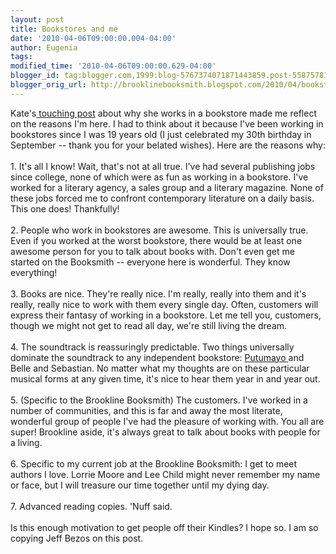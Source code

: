 ```yaml
---
layout: post
title: Bookstores and me
date: '2010-04-06T09:00:00.004-04:00'
author: Eugenia
tags: 
modified_time: '2010-04-06T09:00:00.629-04:00'
blogger_id: tag:blogger.com,1999:blog-5767374071871443859.post-5587578175233532402
blogger_orig_url: http://brooklinebooksmith.blogspot.com/2010/04/bookstores-and-me.html
---
```


Kate's<a href="http://brooklinebooksmith.blogspot.com/2010/04/part-of-reason-im-here.html"> touching post</a> about why she works in a bookstore made me reflect on the reasons I'm here. I had to think about it because I've been working in bookstores since I was 19 years old (I just celebrated my 30th birthday in September -- thank you for your belated wishes). Here are the reasons why:<br /><br />1. It's all I know! Wait, that's not at all true. I've had several publishing jobs since college, none of which were as fun as working in a bookstore. I've worked for a literary agency, a sales group and a literary magazine. None of these jobs forced me to confront contemporary literature on a daily basis. This one does! Thankfully!<br /><br />2. People who work in bookstores are awesome. This is universally true. Even if you worked at the worst bookstore, there would be at least one awesome person for you to talk about books with. Don't even get me started on the Booksmith -- everyone here is wonderful. They know everything! <br /><br />3. Books are nice. They're really nice. I'm really, really into them and it's really, really nice to work with them every single day. Often, customers will express their fantasy of working in a bookstore. Let me tell you, customers, though we might not get to read all day, we're still living the dream.<br /><br />4. The soundtrack is reassuringly predictable. Two things universally dominate the soundtrack to any independent bookstore: <a href="http://www.putumayo.com/">Putumayo </a>and Belle and Sebastian. No matter what my thoughts are on these particular musical forms at any given time, it's nice to hear them year in and year out. <br /><br />5. (Specific to the Brookline Booksmith) The customers. I've worked in a number of communities, and this is far and away the most literate, wonderful group of people I've had the pleasure of working with. You all are super! Brookline aside, it's always great to talk about books with people for a living. <br /><br />6. Specific to my current job at the Brookline Booksmith: I get to meet authors I love. Lorrie Moore and Lee Child might never remember my name or face, but I will treasure our time together until my dying day. <br /><br />7. Advanced reading copies. 'Nuff said.<br /><br />Is this enough motivation to get people off their Kindles? I hope so. I am so copying Jeff Bezos on this post.